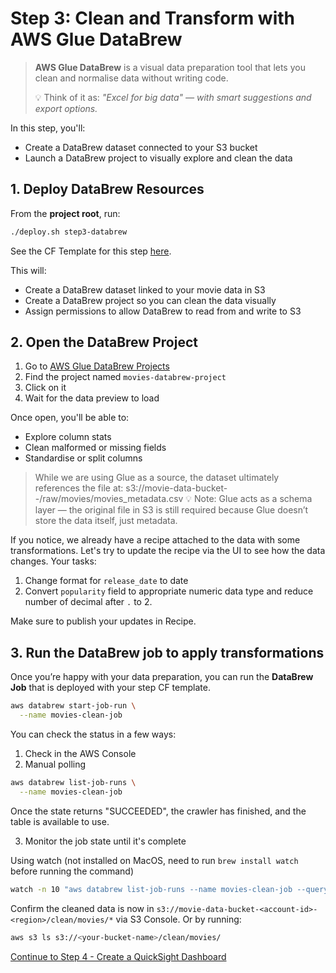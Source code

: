 # Step 3: Clean and Transform with AWS Glue DataBrew

> **AWS Glue DataBrew** is a visual data preparation tool that lets you clean and normalise data without writing code.
>
> 💡 Think of it as: _"Excel for big data" — with smart suggestions and export options._

In this step, you'll:

- Create a DataBrew dataset connected to your S3 bucket
- Launch a DataBrew project to visually explore and clean the data

## 1. Deploy DataBrew Resources

From the **project root**, run:

```bash
./deploy.sh step3-databrew
```

See the CF Template for this step [here](./template.yml).

This will:

-  Create a DataBrew dataset linked to your movie data in S3
-  Create a DataBrew project so you can clean the data visually
-  Assign permissions to allow DataBrew to read from and write to S3

## 2. Open the DataBrew Project

1. Go to [AWS Glue DataBrew Projects](https://console.aws.amazon.com/databrew/home?region=ap-southeast-2#projects)
2. Find the project named `movies-databrew-project`
3. Click on it
4. Wait for the data preview to load

Once open, you'll be able to:

- Explore column stats
- Clean malformed or missing fields
- Standardise or split columns

> While we are using Glue as a source, the dataset ultimately references the file at:
> s3://movie-data-bucket-<account-id>-<region>/raw/movies/movies_metadata.csv
> 💡 Note: Glue acts as a schema layer — the original file in S3 is still required because Glue doesn’t store the data itself, just metadata.

If you notice, we already have a recipe attached to the data with some transformations.
Let's try to update the recipe via the UI to see how the data changes. Your tasks:

1. Change format for `release_date` to date
2. Convert `popularity` field to appropriate numeric data type and reduce number of decimal after `.` to 2.

Make sure to publish your updates in Recipe.

## 3. Run the DataBrew job to apply transformations

Once you’re happy with your data preparation, you can run the **DataBrew Job** that is deployed with your step CF template.

```bash
aws databrew start-job-run \
  --name movies-clean-job
```

You can check the status in a few ways:

1. Check in the AWS Console
2. Manual polling

```bash
aws databrew list-job-runs \
  --name movies-clean-job
```

Once the state returns "SUCCEEDED", the crawler has finished, and the table is available to use.

3. Monitor the job state until it's complete

Using watch (not installed on MacOS, need to run `brew install watch` before running the command)

```bash
watch -n 10 "aws databrew list-job-runs --name movies-clean-job --query 'JobRuns[0].State'"
```

Confirm the cleaned data is now in `s3://movie-data-bucket-<account-id>-<region>/clean/movies/*` via S3 Console. Or by running:

```bash
aws s3 ls s3://<your-bucket-name>/clean/movies/
```

[Continue to Step 4 - Create a QuickSight Dashboard](../step4-quicksight/README.md)
